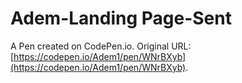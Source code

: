 # Adem-Landing Page-Sent

A Pen created on CodePen.io. Original URL: [https://codepen.io/Adem1/pen/WNrBXyb](https://codepen.io/Adem1/pen/WNrBXyb).


